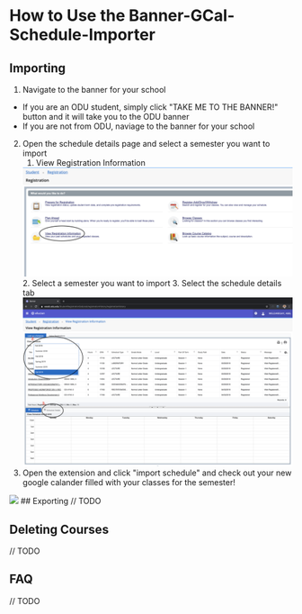 # How to Use the Banner-GCal-Schedule-Importer

## Importing
1. Navigate to the banner for your school
- If you are an ODU student, simply click "TAKE ME TO THE BANNER!" button and it will take you to the ODU banner
- If you are not from ODU, naviage to the banner for your school
2. Open the schedule details page and select a semester you want to import
    1. View Registration Information
      <img src="./screenshots/help_registration.png">
    2. Select a semester you want to import
    3. Select the schedule details tab
      <img src="./screenshots/select_semester.png">
3. Open the extension and click "import schedule" and check out your new google calander filled with your classes for the semester!
<img src="./screenshots/final_result.png">
## Exporting
// TODO

## Deleting Courses
// TODO

## FAQ
// TODO
